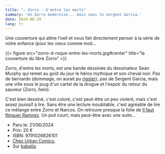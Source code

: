 ```yaml
---
title: "⚔️ Zorro - d'entre les morts"
summary: 'Un Zorro modernisé... mais sans le sergent Garcia.'
date: 2024-08-29
lang: fr
---
```


Une couverture qui attire l'oeil et nous fait directement penser à la série de notre enfance (pour les vieux comme moi)...

{{< figure src="zorro-d-rsquo-entre-les-morts.jpg#center" title="la couverture du libre Zorro" >}}

Zorro, d'entre les morts, est une bande dessinée du dessinateur Sean Murphy qui remet au goût du jour le héros mythique et son cheval noir. Pas de bernardo (dommage, on aurait pu [rigoler](https://www.youtube.com/watch?v=kOxxBToExWo)), pas de Sergent Garcia, mais une ville sous le joug d'un cartel de la drogue et l'espoir du retour du sauveur (Zorro, hein).

C'est bien dessiné, c'est coloré, c'est peut-être un peu violent, mais c'est assez jouissif à lire. Sans être une lecture inoubliable, c'est agréable de lire ce mélange entre Zorro et Narcos. On retrouve presque la folie de [Il faut flinguer Ramirez](https://www.babelio.com/livres/Petrimaux-Il-faut-flinguer-Ramirez-tome-1/1040219). Un poil court, mais peut-être avec une suite...

- Paru le: 21/06/2024
- Prix: 20 €
- ISBN: 9791026826101
- [Chez Urban Comics](https://www.urban-comics.com/zorro-dentre-les-morts/), 
- Sur [babelio](https://www.babelio.com/livres/Murphy-Zorro--Dentre-les-morts/1628482)